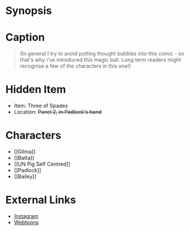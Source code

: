 # Synopsis


# Caption
> (In general I try to avoid putting thought bubbles into this comic - so that's why i've introduced this magic ball. 
> Long term readers might recognise a few of the characters in this one!)

# Hidden Item
* Item: Three of Spades
* Location: <strike>Panel 2, in Padlock's hand</strike>

# Characters
* [[Gilma]]
* [[Batta]]
* [[UN Pig Self Centred]]
* [[Padlock]]
* [[Bailey]]

# External Links
* [Instagram](https://www.instagram.com/p/CiqSQd9M0tS/?igshid=YmMyMTA2M2Y=)
* [Webtoons](https://www.webtoons.com/en/challenge/twistwood-tales/117-mind-reading-/viewer?title_no=344740&episode_no=127)